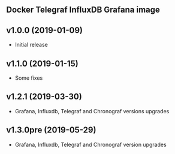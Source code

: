 Docker Telegraf InfluxDB Grafana image
-----------------------------------

## v1.0.0 (2019-01-09)

* Initial release

## v1.1.0 (2019-01-15)

* Some fixes

## v1.2.1 (2019-03-30)

* Grafana, Influxdb, Telegraf and Chronograf versions upgrades

## v1.3.0pre (2019-05-29)

* Grafana, Influxdb, Telegraf and Chronograf version upgrades
